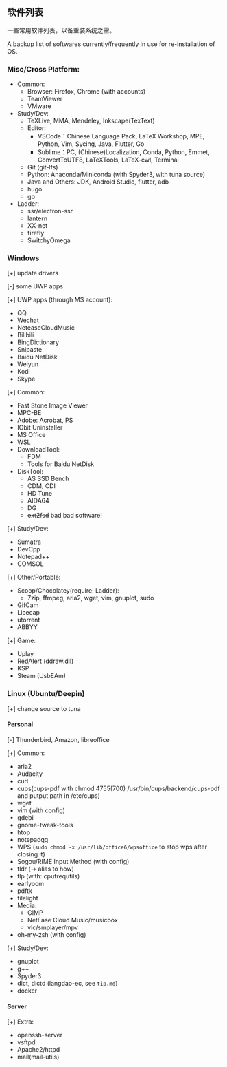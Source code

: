 ## 软件列表
一些常用软件列表，以备重装系统之需。

A backup list of softwares currently/frequently in use for re-installation of OS.

### Misc/Cross Platform: 
   - Common:
      - Browser: Firefox, Chrome (with accounts)
      - TeamViewer
      - VMware
   - Study/Dev: 
      - TeXLive, MMA, Mendeley, Inkscape(TexText)
      - Editor: 
         - VSCode：Chinese Language Pack, LaTeX Workshop, MPE, Python, Vim, Sycing, Java, Flutter, Go
         - Sublime：PC, (Chinese)Localization, Conda, Python, Emmet, ConvertToUTF8, LaTeXTools, LaTeX-cwl, Terminal
      - Git (git-lfs)
      - Python: Anaconda/Miniconda (with Spyder3, with tuna source)
      - Java and Others: JDK, Android Studio, flutter, adb
      - hugo
      - go
   - Ladder: 
      - ssr/electron-ssr
      - lantern
      - XX-net
      - firefly
      - SwitchyOmega

### Windows
[+] update drivers

[-] some UWP apps

[+] UWP apps (through MS account): 
   - QQ
   - Wechat
   - NeteaseCloudMusic
   - Bilibili
   - BingDictionary
   - Snipaste
   - Baidu NetDisk
   - Weiyun
   - Kodi
   - Skype

[+] Common: 
   - Fast Stone Image Viewer
   - MPC-BE
   - Adobe: Acrobat, PS
   - IObit Uninstaller
   - MS Office
   - WSL
   - DownloadTool: 
      - FDM
      - Tools for Baidu NetDisk
   - DiskTool:
      - AS SSD Bench
      - CDM, CDI
      - HD Tune
      - AIDA64
      - DG
      - ~~ext2fsd~~ bad bad software!

[+] Study/Dev: 
   - Sumatra
   - DevCpp
   - Notepad++
   - COMSOL

[+] Other/Portable: 
   - Scoop/Chocolatey(require: Ladder): 
      - 7zip, ffmpeg, aria2, wget, vim, gnuplot, sudo
   - GifCam
   - Licecap
   - utorrent
   - ABBYY

[+] Game: 
   - Uplay
   - RedAlert (ddraw.dll)
   - KSP
   - Steam (UsbEAm)

### Linux (Ubuntu/Deepin)
[+] change source to tuna

#### Personal
[-] Thunderbird, Amazon, libreoffice

[+] Common: 
   - aria2
   - Audacity
   - curl
   - cups(cups-pdf with chmod 4755(700) /usr/bin/cups/backend/cups-pdf and putput path in /etc/cups)
   - wget
   - vim (with config)
   - gdebi
   - gnome-tweak-tools
   - htop
   - notepadqq
   - WPS (`` sudo chmod -x /usr/lib/office6/wpsoffice `` to stop wps after closing it)
   - Sogou/RIME Input Method (with config)
   - tldr (-> alias to how)
   - tlp (with: cpufrequtils)
   - earlyoom
   - pdftk
   - filelight
   - Media: 
      - GIMP
      - NetEase Cloud Music/musicbox
      - vlc/smplayer/mpv
   - oh-my-zsh (with config)

[+] Study/Dev: 
   - gnuplot
   - g++
   - Spyder3
   - dict, dictd (langdao-ec, see `` tip.md ``)
   - docker 

#### Server
[+] Extra: 
   - openssh-server
   - vsftpd
   - Apache2/httpd
   - mail(mail-utils)
